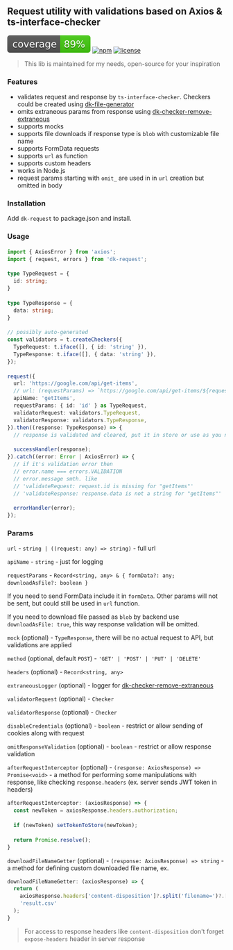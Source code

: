 ## Request utility with validations based on Axios & ts-interface-checker

![coverage](https://github.com/dkazakov8/dk-framework/blob/master/packages/request/cover.svg)
[![npm](https://img.shields.io/npm/v/dk-request)](https://www.npmjs.com/package/dk-request)
[![license](https://img.shields.io/npm/l/dk-request)](https://github.com/dkazakov8/dk-framework/blob/master/packages/request/LICENSE)

> This lib is maintained for my needs, open-source for your inspiration

### Features

- validates request and response by `ts-interface-checker`. Checkers could be created using
[dk-file-generator](https://github.com/dkazakov8/dk-file-generator)
- omits extraneous params from response using [dk-checker-remove-extraneous](https://github.com/dkazakov8/dk-checker-remove-extraneous)
- supports mocks
- supports file downloads if response type is `blob` with customizable file name
- supports FormData requests
- supports `url` as function
- supports custom headers
- works in Node.js
- request params starting with `omit_` are used in in `url` creation but omitted in body

### Installation

Add `dk-request` to package.json and install.

### Usage

```typescript
import { AxiosError } from 'axios';
import { request, errors } from 'dk-request';

type TypeRequest = {
  id: string;
}

type TypeResponse = {
  data: string;
}

// possibly auto-generated
const validators = t.createCheckers({
  TypeRequest: t.iface([], { id: 'string' }),
  TypeResponse: t.iface([], { data: 'string' }),
});

request({
  url: 'https://google.com/api/get-items',
  // url: (requestParams) => `https://google.com/api/get-items/${requestParams.id}`,
  apiName: 'getItems',
  requestParams: { id: 'id' } as TypeRequest,
  validatorRequest: validators.TypeRequest,
  validatorResponse: validators.TypeResponse,
}).then((response: TypeResponse) => {
  // response is validated and cleared, put it in store or use as you need
  
  successHandler(response);
}).catch((error: Error | AxiosError) => {
  // if it's validation error then
  // error.name === errors.VALIDATION
  // error.message smth. like 
  // 'validateRequest: request.id is missing for "getItems"'
  // 'validateResponse: response.data is not a string for "getItems"'
  
  errorHandler(error);
});
```

### Params

`url` - `string | ((request: any) => string)` - full url

`apiName` - `string` - just for logging

`requestParams` - `Record<string, any> & { formData?: any; downloadAsFile?: boolean }`

If you need to send FormData include it in `formData`. Other params will not be sent, but
could still be used in `url` function.

If you need to download file passed as `blob` by backend use `downloadAsFile: true`, this
way response validation will be omitted.

`mock` (optional) - `TypeResponse`, there will be no actual request to API, but validations are
applied

`method` (optional, default `POST`) - `'GET' | 'POST' | 'PUT' | 'DELETE'`

`headers` (optional) - `Record<string, any>`

`extraneousLogger` (optional) - logger for [dk-checker-remove-extraneous](https://github.com/dkazakov8/dk-checker-remove-extraneous)

`validatorRequest` (optional) - `Checker`

`validatorResponse` (optional) - `Checker`

`disableCredentials` (optional) - `boolean` - restrict or allow sending of cookies along with request

`omitResponseValidation` (optional) - `boolean` - restrict or allow response validation

`afterRequestInterceptor` (optional) - `(response: AxiosResponse) => Promise<void>` - a method for
performing some manipulations with response, like checking `response.headers` (ex. server sends
JWT token in headers)

```typescript
afterRequestInterceptor: (axiosResponse) => {
  const newToken = axiosResponse.headers.authorization;

  if (newToken) setTokenToStore(newToken);

  return Promise.resolve();
}
```

`downloadFileNameGetter` (optional) - `(response: AxiosResponse) => string` - a method for
defining custom downloaded file name, ex.

```typescript
downloadFileNameGetter: (axiosResponse) => {
  return (
    axiosResponse.headers['content-disposition']?.split('filename=')?.[1]?.replaceAll('"', '') ||
    'result.csv'
  );
}
```

> For access to response headers like `content-disposition` don't forget `expose-headers` header
> in server response
